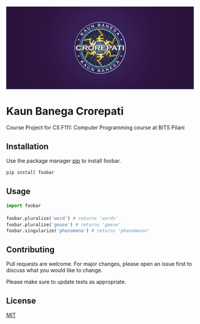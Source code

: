 ![KBC](https://github.com/thedhruvrawat/KaunBanegaCrorepati/blob/master/banner.jpg)

# Kaun Banega Crorepati

Course Project for CS F111: Computer Programming course at BITS Pilani

<!-- ![KBC]("screenshots/crorepati.PNG") -->


## Installation

Use the package manager [pip](https://pip.pypa.io/en/stable/) to install foobar.

```bash
pip install foobar
```

## Usage

```python
import foobar

foobar.pluralize('word') # returns 'words'
foobar.pluralize('goose') # returns 'geese'
foobar.singularize('phenomena') # returns 'phenomenon'
```

## Contributing
Pull requests are welcome. For major changes, please open an issue first to discuss what you would like to change.

Please make sure to update tests as appropriate.

## License
[MIT](https://choosealicense.com/licenses/mit/)